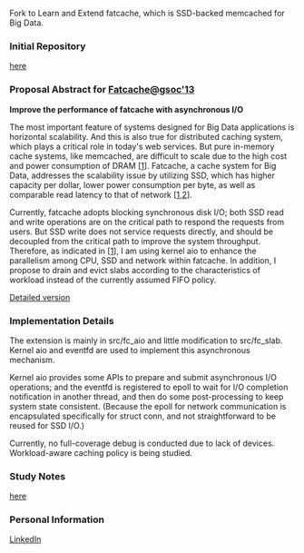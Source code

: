 Fork to Learn and Extend fatcache, which is SSD-backed memcached for Big Data. 

### Initial Repository 
[here](https://github.com/twitter/fatcache/)

### Proposal Abstract for [Fatcache@gsoc'13](https://github.com/twitter/twitter.github.com/wiki/Google-Summer-of-Code-2013)

**Improve the performance of fatcache with asynchronous I/O** 

The most important feature of systems designed for Big Data applications 
is horizontal scalability. And this is also true for distributed caching 
system, which plays a critical role in today's web services. 
But pure in-memory cache systems, like memcached, are difficult to scale
due to the high cost and power consumption of DRAM 
[[1](https://github.com/twitter/fatcache/)].
Fatcache, a cache system for Big Data, addresses the scalability issue
by utilizing SSD, which has higher capacity per dollar, lower power consumption 
per byte, as well as comparable read latency to that of network 
[[1](https://github.com/twitter/fatcache/),[2](https://gist.github.com/jboner/2841832)].

Currently, fatcache adopts blocking synchronous disk I/O; both SSD read and
write operations are on the critical path to respond the requests from users.
But SSD write does not service requests directly, and should be decoupled 
from the critical path to improve the system throughput. 
Therefore, as indicated in [[1](https://github.com/twitter/fatcache/)], 
I am using kernel aio to enhance the parallelism among CPU, SSD and network 
within fatcache. In addition, I propose to drain and evict slabs according 
to the characteristics of workload instead of the currently assumed FIFO policy.

[Detailed version](https://github.com/cloudXane/fatcache/wiki/Proposal-of-GSOC%2713)

### Implementation Details

The extension is mainly in src/fc\_aio and little modification to src/fc\_slab.
Kernel aio and eventfd are used to implement this asynchronous mechanism. 

Kernel aio provides some APIs to prepare and submit asynchronous I/O operations; 
and the eventfd is registered to epoll to wait for I/O completion notification in 
another thread, and then do some post-processing to keep system state consistent. 
(Because the epoll for network communication is encapsulated specifically for struct 
conn, and not straightforward to be reused for SSD I/O.)

Currently, no full-coverage debug is conducted due to lack of devices. 
Workload-aware caching policy is being studied.

### Study Notes 
[here](https://github.com/cloudXane/fatcache/blob/asyncIO/learning.txt)

### Personal Information
[LinkedIn](http://www.linkedin.com/pub/xiaobing-li/69/a71/319)
